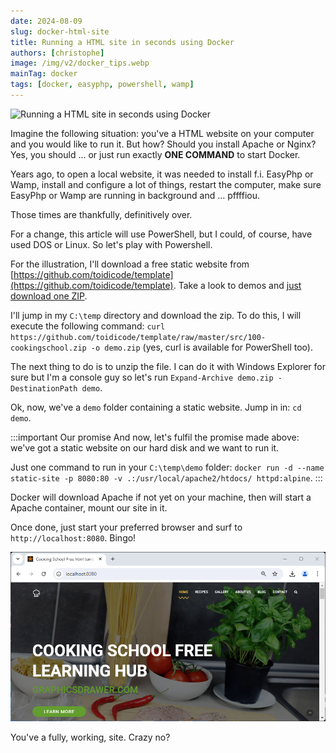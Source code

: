 ```yaml
---
date: 2024-08-09
slug: docker-html-site
title: Running a HTML site in seconds using Docker
authors: [christophe]
image: /img/v2/docker_tips.webp
mainTag: docker
tags: [docker, easyphp, powershell, wamp]
---
```

<!-- cspell:ignore easyphp,wamp,pffffiou,htdocs -->

![Running a HTML site in seconds using Docker](/img/v2/docker_tips.webp)

Imagine the following situation: you've a HTML website on your computer and you would like to run it. But how? Should you install Apache or Nginx? Yes, you should ... or just run exactly **ONE COMMAND** to start Docker.

Years ago, to open a local website, it was needed to install f.i. EasyPhp or Wamp, install and configure a lot of things, restart the computer, make sure EasyPhp or Wamp are running in background and ... pffffiou.

Those times are thankfully, definitively over.

<!-- truncate -->

For a change, this article will use PowerShell, but I could, of course, have used DOS or Linux. So let's play with Powershell.

For the illustration, I'll download a free static website from [https://github.com/toidicode/template](https://github.com/toidicode/template). Take a look to demos and [just download one ZIP](https://github.com/toidicode/template?tab=readme-ov-file#demo-and-download).

I'll jump in my `C:\temp` directory and download the zip. To do this, I will execute the following command: `curl https://github.com/toidicode/template/raw/master/src/100-cookingschool.zip -o demo.zip` (yes, curl is available for PowerShell too).

The next thing to do is to unzip the file. I can do it with Windows Explorer for sure but I'm a console guy so let's run `Expand-Archive demo.zip -DestinationPath demo`.

Ok, now, we've a `demo` folder containing a static website. Jump in in: `cd demo`.

:::important Our promise
And now, let's fulfil the promise made above: we've got a static website on our hard disk and we want to run it.

Just one command to run in your `C:\temp\demo` folder: `docker run -d --name static-site -p 8080:80 -v .:/usr/local/apache2/htdocs/ httpd:alpine`.
:::

Docker will download Apache if not yet on your machine, then will start a Apache container, mount our site in it.

Once done, just start your preferred browser and surf to `http://localhost:8080`. Bingo!

![Your local website](./images/localhost.png)

You've a fully, working, site. Crazy no?
